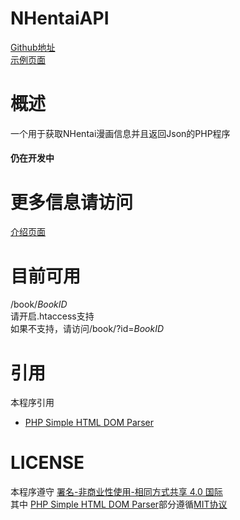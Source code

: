 # NHentaiAPI  
[Github地址](https://github.com/HoshinoTouko/NHentaiAPI)  
[示例页面](http://demo.touko.moe/nhentai/book/145650)  
# 概述
一个用于获取NHentai漫画信息并且返回Json的PHP程序  
#### 仍在开发中  
# 更多信息请访问  
[介绍页面](https://touko.moe/projects/nhentaiapi)  
# 目前可用
/book/*BookID*  
请开启.htaccess支持  
如果不支持，请访问/book/?id=*BookID*  
# 引用
本程序引用  
* [PHP Simple HTML DOM Parser](http://simplehtmldom.sourceforge.net/)  
# LICENSE
本程序遵守 [署名-非商业性使用-相同方式共享 4.0 国际](http://creativecommons.org/licenses/by-nc-sa/4.0/)  
其中 [PHP Simple HTML DOM Parser](http://simplehtmldom.sourceforge.net/)部分遵循[MIT协议](http://opensource.org/licenses/mit-license.php)
